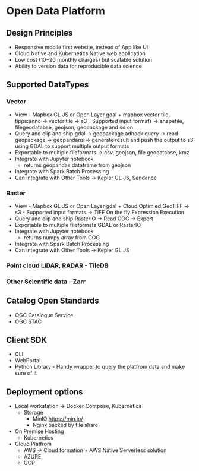 # Open Data Platform


## Design Principles
- Responsive mobile first website, instead of App like UI
- Cloud Native and Kubernetics Native web application
- Low cost ($10-$20 monthly charges) but scalable solution  
- Ability to version data for reproducible data science 


## Supported DataTypes

### Vector
- View - Mapbox GL JS or Open Layer
	gdal + mapbox vector tile, tippicanno -> vector tile -> s3
		- Supported input formats -> shapefile, filegeodatabse, geojson, geopackage and so on
- Query and clip and ship
	gdal -> geopackage
	adhock query -> read geopackage -> geopandans -> generate result and push the output to s3  
	using GDAL to support multiple output formats 	
- Exportable to multiple fileformats -> csv, geojson, file geodatabse, kmz	
- Integrate with Jupyter notebook
	- returns geopandas dataframe from geojson
- Integrate with Spark Batch Processing
- Can integrate with Other Tools -> Kepler GL JS, Sandance 

### Raster
- View - Mapbox GL JS or Open Layer
	gdal + Cloud Optimied GeoTiFF -> s3
		- Supported input formats -> TiFF
	On the fly Expression Execution
- Query and clip and ship
	RasterIO -> Read COG -> Export 	
- Exportable to multiple fileformats 
	GDAL or RasterIO	
- Integrate with Jupyter notebook
	- returns numpy array from COG
- Integrate with Spark Batch Processing
- Can integrate with Other Tools -> Kepler GL JS
	
### Point cloud LIDAR, RADAR - TileDB 
### Other Scientific data - Zarr


## Catalog Open Standards 
 - OGC Catalogue Service
 - OGC STAC

## Client SDK
- CLI
- WebPortal
- Python Library - Handy wrapper to query the platfrom data and make sure of it

## Deployment options
- Local workstation -> Docker Compose, Kubernetics
	- Storage  
		- MinIO https://min.io/ 
		- Nginx backed by file share
- On Premise Hosting 
	- Kubernetics
- Cloud Platfrom 
	- AWS -> Cloud formation + AWS Native Serverless solution 
	- AZURE
	- GCP
